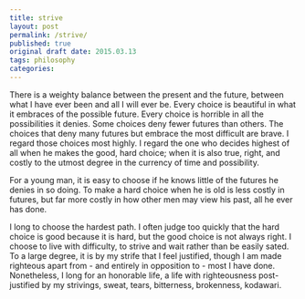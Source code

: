 ```yaml
---
title: strive
layout: post
permalink: /strive/
published: true
original draft date: 2015.03.13
tags: philosophy
categories:
---
```

There is a weighty balance between the present and the future, between what I have ever been and all I will ever be. Every choice is beautiful in what it embraces of the possible future. Every choice is horrible in all the possibilities it denies. Some choices deny fewer futures than others.  The choices that deny many futures but embrace the most difficult are brave.  I regard those choices most highly.  I regard the one who decides highest of all when he makes the good, hard choice; when it is also true, right, and costly to the utmost degree in the currency of time and possibility.

For a young man, it is easy to choose if he knows little of the futures he denies in so doing.  To make a hard choice when he is old is less costly in futures,  but far more costly in how other men may view his past,  all he ever has done.  

I long to choose the hardest path. I often judge too quickly that the hard choice is good because it is hard, but the good choice is not always right. I choose to live with difficulty, to strive and wait rather than be easily sated. To a large degree, it is by my strife that I feel justified, though I am made righteous apart from - and entirely in opposition to - most I have done. Nonetheless, I long for an honorable life,  a life with righteousness post-justified by my strivings, sweat, tears, bitterness, brokenness, kodawari.
